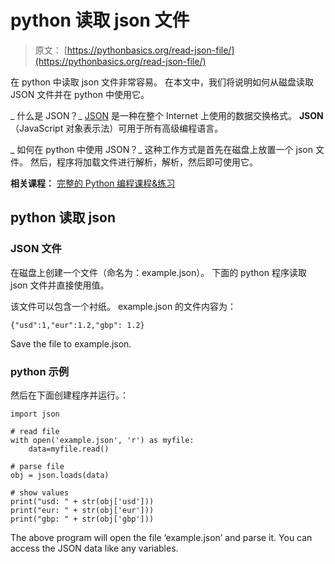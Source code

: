 # python 读取 json 文件

> 原文： [https://pythonbasics.org/read-json-file/](https://pythonbasics.org/read-json-file/)

在 python 中读取 json 文件非常容易。 在本文中，我们将说明如何从磁盘读取 JSON 文件并在 python 中使用它。

_ 什么是 JSON？_
[JSON](/json) 是一种在整个 Internet 上使用的数据交换格式。 **JSON** （JavaScript 对象表示法）可用于所有高级编程语言。

_ 如何在 python 中使用 JSON？_
这种工作方式是首先在磁盘上放置一个 json 文件。
然后，程序将加载文件进行解析，解析，然后即可使用它。

**相关课程：** [完整的 Python 编程课程&练习](https://gum.co/dcsp)

## python 读取 json

### JSON 文件

在磁盘上创建一个文件（命名为：example.json）。 下面的 python 程序读取 json 文件并直接使用值。

该文件可以包含一个衬纸。 example.json 的文件内容为：

```
{"usd":1,"eur":1.2,"gbp": 1.2}

```

Save the file to example.json.

### python 示例

然后在下面创建程序并运行。：

```
import json

# read file
with open('example.json', 'r') as myfile:
    data=myfile.read()

# parse file
obj = json.loads(data)

# show values
print("usd: " + str(obj['usd']))
print("eur: " + str(obj['eur']))
print("gbp: " + str(obj['gbp']))

```

The above program will open the file ‘example.json’ and parse it. You can access the JSON data like any variables.
